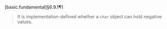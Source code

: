 [basic.fundamental]§6.9.1¶1

> It is implementation-defined whether a `char` object can hold negative values.
